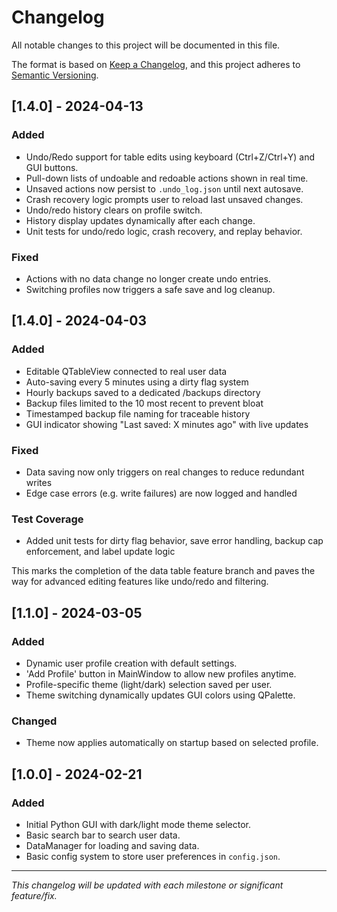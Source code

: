 # Changelog

All notable changes to this project will be documented in this file.

The format is based on [Keep a Changelog](https://keepachangelog.com/en/1.0.0/), and this project adheres to [Semantic Versioning](https://semver.org/spec/v2.0.0.html).

## [1.4.0] - 2024-04-13
### Added
- Undo/Redo support for table edits using keyboard (Ctrl+Z/Ctrl+Y) and GUI buttons.
- Pull-down lists of undoable and redoable actions shown in real time.
- Unsaved actions now persist to `.undo_log.json` until next autosave.
- Crash recovery logic prompts user to reload last unsaved changes.
- Undo/redo history clears on profile switch.
- History display updates dynamically after each change.
- Unit tests for undo/redo logic, crash recovery, and replay behavior.

### Fixed
- Actions with no data change no longer create undo entries.
- Switching profiles now triggers a safe save and log cleanup.


## [1.4.0] - 2024-04-03
### Added
- Editable QTableView connected to real user data
- Auto-saving every 5 minutes using a dirty flag system
- Hourly backups saved to a dedicated /backups directory
- Backup files limited to the 10 most recent to prevent bloat
- Timestamped backup file naming for traceable history
- GUI indicator showing "Last saved: X minutes ago" with live updates

### Fixed
- Data saving now only triggers on real changes to reduce redundant writes
- Edge case errors (e.g. write failures) are now logged and handled

### Test Coverage
- Added unit tests for dirty flag behavior, save error handling, backup cap enforcement, and label update logic

This marks the completion of the data table feature branch and paves the way for advanced editing features like undo/redo and filtering.


## [1.1.0] - 2024-03-05
### Added
- Dynamic user profile creation with default settings.
- 'Add Profile' button in MainWindow to allow new profiles anytime.
- Profile-specific theme (light/dark) selection saved per user.
- Theme switching dynamically updates GUI colors using QPalette.

### Changed
- Theme now applies automatically on startup based on selected profile.

## [1.0.0] - 2024-02-21
### Added
- Initial Python GUI with dark/light mode theme selector.
- Basic search bar to search user data.
- DataManager for loading and saving data.
- Basic config system to store user preferences in `config.json`.

---

_This changelog will be updated with each milestone or significant feature/fix._

